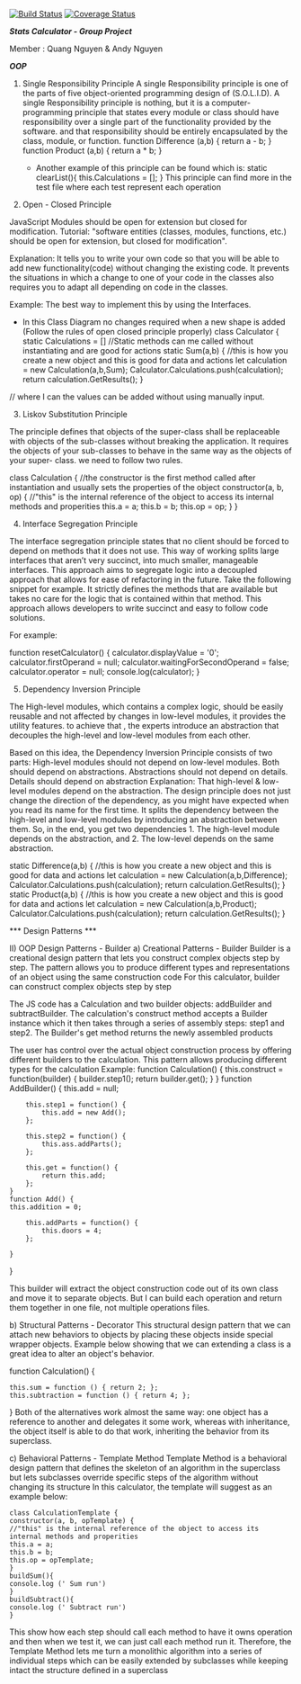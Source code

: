 [![Build Status](https://travis-ci.org/an543/BasicCaculator.svg?branch=master)](https://travis-ci.org/an543/BasicCaculator)
[![Coverage Status](https://coveralls.io/repos/github/an543/BasicCaculator/badge.svg?branch=master)](https://coveralls.io/github/an543/BasicCaculator?branch=master)

***Stats Calculator - Group Project***

Member : Quang Nguyen & Andy Nguyen 




***OOP***
1. Single Responsibility Principle 
   A single Responsibility principle is one of the parts of five object-oriented programming design of (S.O.L.I.D). A single Responsibility principle is nothing,
   but it is a computer-programming principle that states every module or class should have responsibility over a single part of the functionality provided by the software. and that responsibility should be entirely encapsulated by the class, module, or function.
function Difference (a,b) {
return a - b;
}
   function Product (a,b) {
   return a * b;
   }
   - Another example of this principle can be found which is:
     static clearList(){
     this.Calculations = [];
     }
  This principle can find more in the test file where each test represent each 
     operation
     
2. Open - Closed Principle 

JavaScript Modules should be open for extension but closed for modification.
Tutorial: 
"software entities (classes, modules, functions, etc.) should be open for extension, but closed for modification".

Explanation: It tells you to write your own code so that you will be able to add new functionality(code) without changing the existing code. It prevents the situations in which a change to one of your code in the classes also requires you to adapt all depending on code in the classes.

Example: The best way to implement this by using the Interfaces. 

-	In this Class Diagram no changes required when a new shape is added (Follow the rules of open closed principle properly)
class Calculator {
    static Calculations = []
    //Static methods can me called without instantiating and are good for actions
    static Sum(a,b) {
        //this is how you create a new object and this is good for data and actions
          let calculation = new Calculation(a,b,Sum);
          Calculator.Calculations.push(calculation);
        return calculation.GetResults();
    }

// where I can the values can be added without using manually input. 

3)  Liskov Substitution Principle

The principle defines that objects of the super-class shall be replaceable 
with objects of the sub-classes without breaking the application. 
It requires the objects of your sub-classes to behave in the same way as the objects of your super- class. we need to follow two rules.

class Calculation {
    //the constructor is the first method called after instantiation and usually sets the properties of the object
    constructor(a, b, op) {
        //"this" is the internal reference of the object to access its internal methods and properities
        this.a = a;
        this.b = b;
        this.op = op;
    }
}

4) Interface Segregation Principle

The interface segregation principle states that no client should be forced to depend on methods that it does not use.
This way of working splits large interfaces that aren’t very succinct, into much smaller, manageable interfaces. This approach aims to segregate logic into 
a decoupled approach that allows for ease of refactoring in the future. Take the following snippet for example. 
It strictly defines the methods that are available but takes no care for the logic that is 
contained within that method. This approach allows developers to write succinct and easy to follow code solutions.

For example:
	
 function resetCalculator() {
  calculator.displayValue = '0';
  calculator.firstOperand = null;
  calculator.waitingForSecondOperand = false;
  calculator.operator = null;
  console.log(calculator);
}

5) Dependency Inversion Principle

The High-level modules, which contains a complex logic, should be easily reusable and not affected by changes in low-level modules, it provides the utility features. to achieve that , the experts introduce an abstraction 
that decouples the high-level and low-level modules from each other.

Based on this idea, the Dependency Inversion Principle consists of two parts:
High-level modules should not depend on low-level modules. Both should depend on abstractions.
Abstractions should not depend on details. Details should depend on abstraction Explanation: That high-level & low-level modules depend on the abstraction. 
The design principle does not just change the direction of the dependency, as you might have expected when you read its name for the first time. 
It splits the dependency between the high-level and low-level modules by introducing an abstraction between them. So, in the end, you get two dependencies 1. 
The high-level module depends on the abstraction, and 2. The low-level depends on the same abstraction.

  static Difference(a,b) {
        //this is how you create a new object and this is good for data and actions
        let calculation = new Calculation(a,b,Difference);
        Calculator.Calculations.push(calculation);
        return calculation.GetResults();
    }
    static Product(a,b) {
        //this is how you create a new object and this is good for data and actions
        let calculation = new Calculation(a,b,Product);
        Calculator.Calculations.push(calculation);
        return calculation.GetResults();
    }

*** Design Patterns ***

II) OOP Design Patterns - Builder
a) Creational Patterns - Builder
Builder is a creational design pattern that lets you construct complex objects step by step. 
The pattern allows you to produce different types and representations of an object using the same construction code
For this calculator, builder can construct complex objects step by step

The JS code has a Calculation and two builder objects: 
addBuilder and subtractBuilder. The calculation's construct method accepts a Builder 
instance which it then takes through a series of assembly steps: step1 and
step2. The Builder's get method returns the newly assembled products

The user has control over the actual object construction process by 
offering different builders to the calculation. 
This pattern allows producing different types for the calculation
Example:
    function Calculation() {
    this.construct = function(builder) {
    builder.step1();
    return builder.get();
        }
    }
    function AddBuilder() {
    this.add = null;
    
        this.step1 = function() {
            this.add = new Add();
        };
     
        this.step2 = function() {
            this.ass.addParts();
        };
     
        this.get = function() {
            return this.add;
        };
    }
    function Add() {
    this.addition = 0;
    
        this.addParts = function() {
            this.doors = 4;
        };
      
    }
}

This builder will extract the object construction code out of its own class
and move it to separate objects. But I can build each operation and return them together in one
file, not multiple operations files.

b) Structural Patterns - Decorator
 This structural design pattern that we can attach new behaviors to objects by placing 
these objects inside special wrapper objects.
Example below showing that we can extending a class is a great idea to alter an object's behavior.

function Calculation() {

    this.sum = function () { return 2; };
    this.subtraction = function () { return 4; };

}
Both of the alternatives work almost the same way: 
one object has a reference to another and delegates it some work, whereas with inheritance, 
the object itself is able to do that work, inheriting the behavior from its superclass.

c) Behavioral Patterns - Template Method
Template Method is a behavioral design pattern that defines the skeleton of an
algorithm in the superclass but lets subclasses override 
specific steps of the algorithm without changing its structure
 In this calculator, the template will suggest as an example below:

    class CalculationTemplate {
    constructor(a, b, opTemplate) {
    //"this" is the internal reference of the object to access its internal methods and properities
    this.a = a;
    this.b = b;
    this.op = opTemplate;
    }
    buildSum(){
    console.log (' Sum run')
    }
    buildSubtract(){
    console.log (' Subtract run')
    }

This show how each step should call each method to have it owns operation
and then when we test it, we can just call each method run it. 
Therefore, the Template Method lets me turn a monolithic algorithm into a series of individual steps which can
be easily extended by subclasses while keeping intact the structure defined in a superclass
